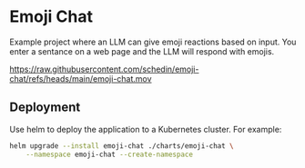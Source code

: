 # Emoji Chat
Example project where an LLM can give emoji reactions based on input. You enter a sentance on a web page and the LLM will respond with emojis.


https://raw.githubusercontent.com/schedin/emoji-chat/refs/heads/main/emoji-chat.mov


## Deployment

Use helm to deploy the application to a Kubernetes cluster. For example:

```bash
helm upgrade --install emoji-chat ./charts/emoji-chat \
    --namespace emoji-chat --create-namespace
```
